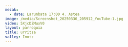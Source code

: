 ```yaml
---
mezak:
  - date: Larunbata 17:00 4. Astea
image: /media/Screenshot_20250330_205912_YouTube-1.jpg
video: 5XjcDZMuxV0
layout: parroquia
title: urritza
valley: Imotz
---
```

